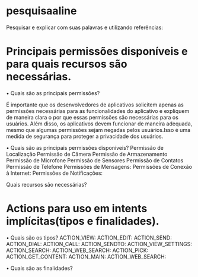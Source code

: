 # pesquisaaline
Pesquisar e explicar com suas palavras e utilizando referências: 

# Principais permissões disponíveis e para quais recursos são necessárias. 

• Quais são as principais permissões?

É importante que os desenvolvedores de aplicativos solicitem apenas as permissões necessárias para as funcionalidades do aplicativo e expliquem de maneira clara o por que essas permissões são necessárias para os usuários. Além disso, os aplicativos devem funcionar de maneira adequada, mesmo que algumas permissões sejam negadas pelos usuários.Isso é uma medida de segurança para proteger a privacidade dos usuários.

• Quais são as principais permissões disponíveis?
    Permissão de Localização
    Permissão de Câmera
    Permissão de Armazenamento
    Permissão de Microfone
    Permissão de Sensores
    Permissão de Contatos
    Permissão de Telefone
    Permissões de Mensagens:
    Permissões de Conexão à Internet:
    Permissões de Notificações:

  Quais recursos são necessárias?

# Actions para uso em intents implícitas(tipos e finalidades).
  
• Quais são os tipos?
  ACTION_VIEW:
  ACTION_EDIT:
  ACTION_SEND:
  ACTION_DIAL:
  ACTION_CALL:
  ACTION_SENDTO:
  ACTION_VIEW_SETTINGS:
  ACTION_SEARCH:
  ACTION_WEB_SEARCH:
  ACTION_PICK:
  ACTION_GET_CONTENT:
  ACTION_MAIN:
  ACTION_WEB_SEARCH:

• Quais são as finalidades?



